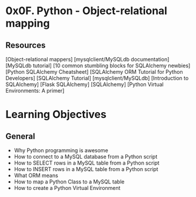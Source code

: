 # 0x0F. Python - Object-relational mapping

## Resources
[Object-relational mappers] 
[mysqlclient/MySQLdb documentation]
[MySQLdb tutorial]
[10 common stumbling blocks for SQLAlchemy newbies]
[Python SQLAlchemy Cheatsheet]
[SQLAlchemy ORM Tutorial for Python Developers]
[SQLAlchemy Tutorial]
[mysqlclient/MySQLdb]
[Introduction to SQLAlchemy]
[Flask SQLAlchemy]
[SQLAlchemy]
[Python Virtual Environments: A primer]

# Learning Objectives
## General
* Why Python programming is awesome
* How to connect to a MySQL database from a Python script
* How to SELECT rows in a MySQL table from a Python script
* How to INSERT rows in a MySQL table from a Python script
* What ORM means
* How to map a Python Class to a MySQL table
* How to create a Python Virtual Environment

